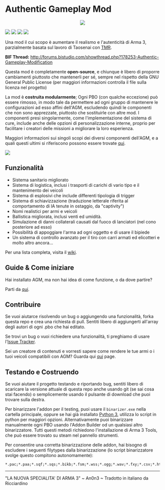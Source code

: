 Authentic Gameplay Mod
======================

<p align="center">
  <img src="http://puu.sh/9XcYf/99a85ec2f4.png" />
</p>

[![](http://img.shields.io/badge/current_version-v0.93-green.png)](https://github.com/KoffeinFlummi/AGM/releases) [![](http://img.shields.io/badge/download-10.5_MB-blue.png)](https://github.com/KoffeinFlummi/AGM/releases/download/v0.93/AGM_v0.93.rar) [![](http://img.shields.io/badge/license-GPL-red.png)](https://github.com/KoffeinFlummi/AGM/blob/master/LICENSE) <a href="https://github.com/KoffeinFlummi/AGM/issues"><img src="http://img.shields.io/github/issues/KoffeinFlummi/AGM.png" /></a>

Una mod il cui scopo è aumentare il realismo e l'autenticità di Arma 3, parzialmente basata sul lavoro di Taosenai con  [TMR](https://github.com/Taosenai/tmr).

**BIF Thread:** http://forums.bistudio.com/showthread.php?178253-Authentic-Gameplay-Modification

Questa mod è completamente **open-source**, e chiunque è libero di proporre cambiamenti piuttosto che mantenerli per sé, sempre nel rispetto della GNU General Public License (per maggiori informazioni controlla il file sulla licenza nel progetto)

La mod è **costruita modularmente**; Ogni PBO (con qualche eccezione) può essere rimosso, in modo tale da permettere ad ogni gruppo di mantenere le configurazioni ad esso affini dell'AGM, escludendo quindi le componenti che non sono apprezzate, piuttosto che sostituirle con altre mod. 
I componenti presi singolarmente, come l'implementazione del sistema di cure, include anche delle opzioni di personalizzazione interne, proprio per facilitare i creatori delle missioni a migliorare la loro esperienza.

Maggiori informazioni sui singoli scopi dei diversi componenti dell'AGM, e a quali questi ultimi si riferiscono possono essere trovate [qui](https://github.com/KoffeinFlummi/AGM/wiki#features).


[![](https://www.paypalobjects.com/en_US/i/btn/btn_donateCC_LG.gif)](https://www.paypal.com/cgi-bin/webscr?cmd=_s-xclick&hosted_button_id=HPAXPTVCNLDZS)

## Funzionalità

*   Sistema sanitario migliorato
*   Sistema di logistica, inclusi i trasporti di carichi di vario tipo e il mantenimento dei veicoli
*   Sistema di esplosivi che include differenti tipologia di trigger
*   Sistema di schiavizzazione (traduzione letterale riferita al comportamento di IA tenute in ostaggio, da "captivity")
*   Nomi realistici per armi e veicoli
*   Ballistica migliorata, inclusi venti ed umidità.
*   Simulazione di danni collaterali causati dal fuoco di lanciatori (nel cono posteriore ad esso)
*   Possibilità di appoggiare l'arma ad ogni oggetto e di usare il bipiede
*   Un sistema di controllo avanzato per il tiro con carri armati ed elicotteri
e molto altro ancora...

Per una lista completa, visita il [wiki](https://github.com/KoffeinFlummi/AGM/wiki).

## Guide & Come iniziare

Hai installato AGM, ma non hai idea di come funzione, o da dove partire?

Parti da [qui](https://github.com/KoffeinFlummi/AGM/wiki/Getting-Started).

## Contribuire

Se vuoi aiutarce risolvendo un bug o aggiungendo una funzionalità, forka questa repo e crea una richiesta di pull. Sentiti libero di aggiungerti all'array degli autori di ogni .pbo che hai editato.

Se trovi un bug o vuoi richiedere una funzionalità, ti preghiamo di usare l'[Issue Tracker](https://github.com/KoffeinFlummi/AGM/issues).

Sei un creatore di contenuti e vorresti sapere come rendere le tue armi o i tuoi veicoli compatibili con AGM? Guarda qui [qui](https://github.com/KoffeinFlummi/AGM/wiki/Compatibility) page.

## Testando e Costruendo

Se vuoi aiutare il progetto testando e riportando bug, sentiti libero di scaricare la versione attuale di questa repo anche usando git (se sai cosa stai facendo) o semplicemente usando il pulsante di download che puoi trovare sulla destra.

Per binarizzare l'addon per il testing, puoi usare il `binarizer.exe` nella cartella principale, oppure se hai già installato [Python 3](https://www.python.org/), utilizza lo script in python per maggiori opzioni. Alternativamente puoi binarizzare manualmente ogni PBO usando l'Addon Builder od un qualsiasi altro binarizzatore. Tutti questi metodi richiedono l'installazione di Arma 3 Tools, che può essere trovato su steam nel pannello strumenti. 

Per consentire una corretta binarizzazione delle addon, hai bisogno di escludere i seguenti filytypes dalla binarizzazione (lo script binarizzatore svolge questo compitono autonomamente):
```
*.pac;*.paa;*.sqf;*.sqs;*.bikb;*.fsm;*.wss;*.ogg;*.wav;*.fxy;*.csv;*.html;*.lip;*.txt;*.wrp;*.bisurf;*.xml;*.hqf
```

---

"LA NUOVA SPECIALITA' DI ARMA 3"
~ An0n3
~ Tradotto in italiano da Ricciardino
